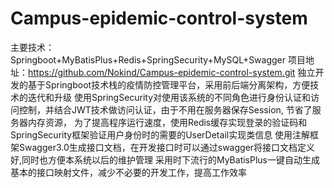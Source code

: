 # Campus-epidemic-control-system
主要技术：Springboot+MyBatisPlus+Redis+SpringSecurity+MySQL+Swagger
	项目地址：https://github.com/Nokind/Campus-epidemic-control-system.git
	独立开发的基于Springboot技术栈的疫情防控管理平台，采用前后端分离架构，方便技术的迭代和升级
	使用SpringSecurity对使用该系统的不同角色进行身份认证和访问控制，并结合JWT技术做访问认证，由于不用在服务器保存Session, 节省了服务器内存资源，
	为了提高程序运行速度，使用Redis缓存实现登录的验证码和SpringSecurity框架验证用户身份时的需要的UserDetail实现类信息
	使用注解框架Swagger3.0生成接口文档，在开发接口时可以通过swagger将接口文档定义好,同时也方便本系统以后的维护管理
	采用时下流行的MyBatisPlus一键自动生成基本的接口映射文件，减少不必要的开发工作，提高工作效率
